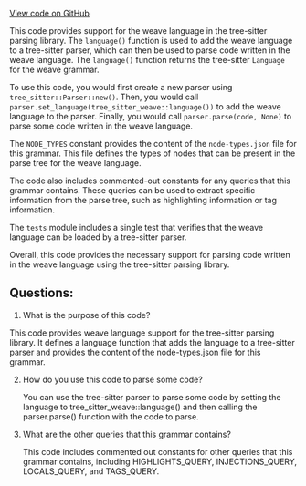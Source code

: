 [View code on GitHub](https://github.com/wandb/weave/weave-js/src/core/language/js/parser/js-grammar/bindings/rust/lib.rs)

This code provides support for the weave language in the tree-sitter parsing library. The `language()` function is used to add the weave language to a tree-sitter parser, which can then be used to parse code written in the weave language. The `language()` function returns the tree-sitter `Language` for the weave grammar. 

To use this code, you would first create a new parser using `tree_sitter::Parser::new()`. Then, you would call `parser.set_language(tree_sitter_weave::language())` to add the weave language to the parser. Finally, you would call `parser.parse(code, None)` to parse some code written in the weave language. 

The `NODE_TYPES` constant provides the content of the `node-types.json` file for this grammar. This file defines the types of nodes that can be present in the parse tree for the weave language. 

The code also includes commented-out constants for any queries that this grammar contains. These queries can be used to extract specific information from the parse tree, such as highlighting information or tag information. 

The `tests` module includes a single test that verifies that the weave language can be loaded by a tree-sitter parser. 

Overall, this code provides the necessary support for parsing code written in the weave language using the tree-sitter parsing library.
## Questions: 
 1. What is the purpose of this code?
   
   This code provides weave language support for the tree-sitter parsing library. It defines a language function that adds the language to a tree-sitter parser and provides the content of the node-types.json file for this grammar.

2. How do you use this code to parse some code?
   
   You can use the tree-sitter parser to parse some code by setting the language to tree_sitter_weave::language() and then calling the parser.parse() function with the code to parse.

3. What are the other queries that this grammar contains?
   
   This code includes commented out constants for other queries that this grammar contains, including HIGHLIGHTS_QUERY, INJECTIONS_QUERY, LOCALS_QUERY, and TAGS_QUERY.